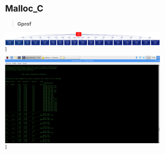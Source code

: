 # Malloc_C

> ### Gprof
![Malloc](https://github.com/allanfs1/Malloc_C/blob/master/profile.png)]

![Malloc](https://github.com/allanfs1/Malloc_C/blob/master/img2_04.png)]
